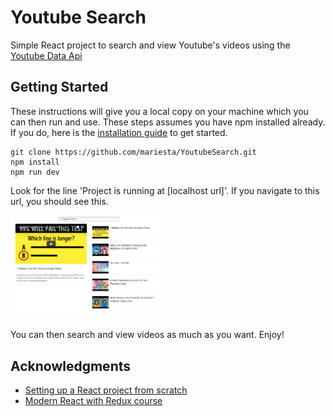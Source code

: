 # Youtube Search
Simple React project to search and view Youtube's videos using the [Youtube Data Api](https://developers.google.com/youtube/v3/getting-started?authuser=1)

## Getting Started

These instructions will give you a local copy on your machine which you can then run and use. These steps assumes you have npm installed already. If you do, here is the [installation guide](https://docs.npmjs.com/getting-started/installing-node) to get started.

```
git clone https://github.com/mariesta/YoutubeSearch.git
npm install
npm run dev
```

Look for the line 'Project is running at [localhost url]'. If you navigate to this url, you should see this.

<img src="images/youtubeSearch-initalPage.png" width="250">

You can then search and view videos as much as you want. Enjoy!

## Acknowledgments

* [Setting up a React project from scratch](https://codeburst.io/setting-up-a-react-project-from-scratch-d62f38ab6d97)
* [Modern React with Redux course](https://www.udemy.com/react-redux/learn/v4/overview)